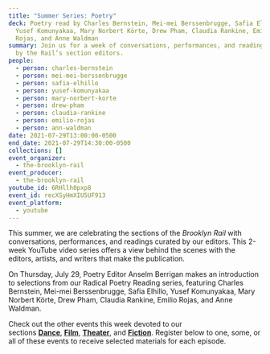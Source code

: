 ```yaml
---
title: "Summer Series: Poetry"
deck: Poetry read by Charles Bernstein, Mei-mei Berssenbrugge, Safia Elhillo,
  Yusef Komunyakaa, Mary Norbert Körte, Drew Pham, Claudia Rankine, Emilio
  Rojas, and Anne Waldman
summary: Join us for a week of conversations, performances, and readings curated
  by the Rail’s section editors.
people:
  - person: charles-bernstein
  - person: mei-mei-berssenbrugge
  - person: safia-elhillo
  - person: yusef-komunyakaa
  - person: mary-norbert-korte
  - person: drew-pham
  - person: claudia-rankine
  - person: emilio-rojas
  - person: ann-waldman
date: 2021-07-29T13:00:00-0500
end_date: 2021-07-29T14:30:00-0500
collections: []
event_organizer:
  - the-brooklyn-rail
event_producer:
  - the-brooklyn-rail
youtube_id: 6RHllh0pxp8
event_id: recXSyHmXIU5UF913
event_platform:
  - youtube
---
```

This summer, we are celebrating the sections of the *Brooklyn Rail* with conversations, performances, and readings curated by our editors. This 2-week YouTube video series offers a view behind the scenes with the editors, artists, and writers that make the publication.

On Thursday, July 29, Poetry Editor Anselm Berrigan makes an introduction to selections from our Radical Poetry Reading series, featuring Charles Bernstein, Mei-mei Berssenbrugge, Safia Elhillo, Yusef Komunyakaa, Mary Norbert Körte, Drew Pham, Claudia Rankine, Emilio Rojas, and Anne Waldman.

Check out the other events this week devoted to our sections [](https://brooklynrail.org/events/2021/07/20/summer-series-artseen-and-artonic/)[](https://brooklynrail.org/events/2021/07/19/summer-series-field-notes/)**[Dance](https://brooklynrail.org/events/2021/07/26/summer-series-dance/)**, [](https://brooklynrail.org/events/2021/07/20/summer-series-artseen-and-artonic/)**[Film](https://brooklynrail.org/events/2021/07/27/summer-series-film/)**, **[Theater](https://brooklynrail.org/events/2021/07/28/summer-series-theater/)**, and [](https://brooklynrail.org/events/2021/07/23/summer-series-music/)**[Fiction](https://brooklynrail.org/events/2021/07/30/summer-series-fiction/)**. Register below to one, some, or all of these events to receive selected materials for each episode.